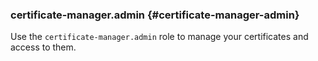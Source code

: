 ### certificate-manager.admin {#certificate-manager-admin}

Use the `certificate-manager.admin` role to manage your certificates and access to them.

